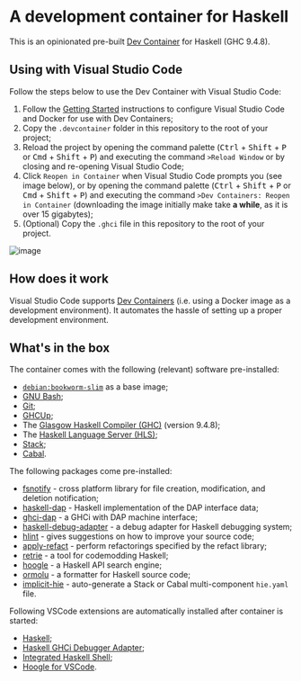 # A development container for Haskell

This is an opinionated pre-built [Dev Container](https://containers.dev) for Haskell (GHC 9.4.8).

## Using with Visual Studio Code

Follow the steps below to use the Dev Container with Visual Studio Code:

1. Follow the [Getting Started](https://code.visualstudio.com/docs/remote/containers#_getting-started) instructions to configure Visual Studio Code and Docker for use with Dev Containers;
2. Copy the `.devcontainer` folder in this repository to the root of your project;
3. Reload the project by opening the command palette (<kbd>Ctrl</kbd> + <kbd>Shift</kbd> + <kbd>P</kbd> or <kbd>Cmd</kbd> + <kbd>Shift</kbd> + <kbd>P</kbd>) and executing the command `>Reload Window` or by closing and re-opening Visual Studio Code;
4. Click `Reopen in Container` when Visual Studio Code prompts you (see image below), or by opening the command palette (<kbd>Ctrl</kbd> + <kbd>Shift</kbd> + <kbd>P</kbd> or <kbd>Cmd</kbd> + <kbd>Shift</kbd> + <kbd>P</kbd>) and executing the command `>Dev Containers: Reopen in Container` (downloading the image initially make take **a while**, as it is over 15 gigabytes);
5. (Optional) Copy the `.ghci` file in this repository to the root of your project.

![image](https://user-images.githubusercontent.com/601206/73298150-7bfac580-4215-11ea-81d3-a8fabab98e30.png)

## How does it work

Visual Studio Code supports [Dev Containers](https://code.visualstudio.com/docs/remote/containers) (i.e. using a Docker image as a development environment). It automates the hassle of setting up a proper development environment.

## What's in the box

The container comes with the following (relevant) software pre-installed:

- [`debian:bookworm-slim`](https://hub.docker.com/_/debian) as a base image;
- [GNU Bash](https://www.gnu.org/software/bash/);
- [Git](https://git-scm.com/);
- [GHCUp](https://www.haskell.org/ghcup/);
- The [Glasgow Haskell Compiler (GHC)](https://www.haskell.org/ghc/) (version 9.4.8);
- The [Haskell Language Server (HLS)](https://github.com/haskell/haskell-language-server);
- [Stack](https://docs.haskellstack.org/en/stable/);
- [Cabal](https://www.haskell.org/cabal/).

The following packages come pre-installed:

- [fsnotify](https://hackage.haskell.org/package/fsnotify) - cross platform library for file creation, modification, and deletion notification;
- [haskell-dap](https://hackage.haskell.org/package/haskell-dap) - Haskell implementation of the DAP interface data;
- [ghci-dap](https://hackage.haskell.org/package/ghci-dap) - a GHCi with DAP machine interface;
- [haskell-debug-adapter](https://hackage.haskell.org/package/haskell-debug-adapter) - a debug adapter for Haskell debugging system;
- [hlint](https://hackage.haskell.org/package/hlint) - gives suggestions on how to improve your source code;
- [apply-refact](https://hackage.haskell.org/package/apply-refact) - perform refactorings specified by the refact library;
- [retrie](https://hackage.haskell.org/package/retrie) - a tool for codemodding Haskell;
- [hoogle](https://hackage.haskell.org/package/hoogle) - a Haskell API search engine;
- [ormolu](https://hackage.haskell.org/package/ormolu) - a formatter for Haskell source code;
- [implicit-hie](https://hackage.haskell.org/package/implicit-hie) - auto-generate a Stack or Cabal multi-component `hie.yaml` file.

Following VSCode extensions are automatically installed after container is started:

- [Haskell](https://marketplace.visualstudio.com/items?itemName=haskell.haskell);
- [Haskell GHCi Debugger Adapter](https://marketplace.visualstudio.com/items?itemName=phoityne.phoityne-vscode);
- [Integrated Haskell Shell](https://marketplace.visualstudio.com/items?itemName=eriksik2.vscode-ghci);
- [Hoogle for VSCode](https://marketplace.visualstudio.com/items?itemName=jcanero.hoogle-vscode).
